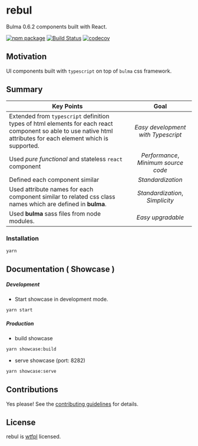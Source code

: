 # rebul

Bulma 0.6.2 components built with React.

[![npm package](https://badge.fury.io/gh/wasabi-io%2Frebul.svg)](https://badge.fury.io/gh/wasabi-io%2Frebul.svg)
[![Build Status](https://travis-ci.org/wasabi-io/rebul.svg?branch=master)](https://travis-ci.org/wasabi-io/rebul)
[![codecov](https://codecov.io/gh/wasabi-io/rebul/branch/master/graph/badge.svg)](https://codecov.io/gh/wasabi-io/rebul)

## Motivation

UI components built with `typescript` on top of `bulma` css framework.

## Summary

| Key Points    | Goal          |
| ------------- |:-------------:|
| Extended from `typescript` definition types of html elements for each react component so able to use native html attributes for each element which is supported.     | *Easy development with Typescript* |
| Used *pure functional* and stateless `react` component  | *Performance*, *Minimum source code* |
| Defined each component similar      | *Standardization* |
| Used attribute names for each component similar to related css class names which are defined in **bulma**.| *Standardization*, *Simplicity* |
| Used **bulma** sass files from node modules.| *Easy upgradable* |


### Installation 

```bash
yarn
```

## Documentation ( Showcase )

##### Development 

* Start showcase in development mode.
```bash
yarn start
```

##### Production 

* build showcase
```bash
yarn showcase:build
```

* serve showcase (port: 8282)
```bash
yarn showcase:serve
```

## Contributions

Yes please! See the [contributing guidelines](./Contributing.md) for details.

## License

rebul is [wtfpl](http://www.wtfpl.net/) licensed.
